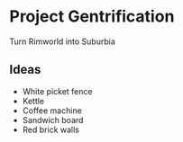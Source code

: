 # Project Gentrification

Turn Rimworld into Suburbia

## Ideas

- White picket fence
- Kettle
- Coffee machine
- Sandwich board
- Red brick walls